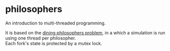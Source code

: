 # philosophers

An introduction to multi-threaded programming.

It is based on the [dining philosophers problem](https://en.wikipedia.org/wiki/Dining_philosophers_problem), in a which a simulation is run using one thread per philosopher.  
Each fork's state is protected by a mutex lock.
